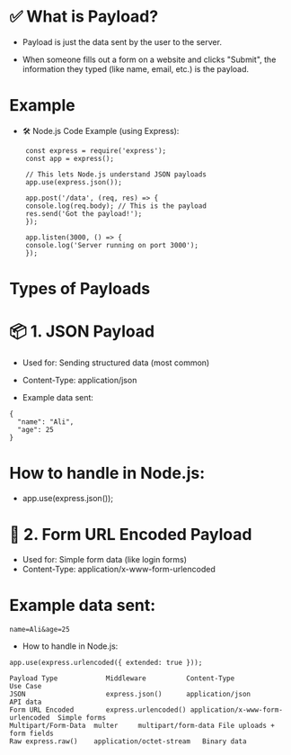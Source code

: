 # ✅ What is Payload?
- Payload is just the data sent by the user to the server.

- When someone fills out a form on a website and clicks "Submit", the information they typed (like name, email, etc.) is the payload.


# Example 

- 🛠️ Node.js Code Example (using Express):
```
    const express = require('express');
    const app = express();

    // This lets Node.js understand JSON payloads
    app.use(express.json());

    app.post('/data', (req, res) => {
    console.log(req.body); // This is the payload
    res.send('Got the payload!');
    });

    app.listen(3000, () => {
    console.log('Server running on port 3000');
    });
```


# Types of Payloads

# 📦 1. JSON Payload
- Used for: Sending structured data (most common)
- Content-Type: application/json

- Example data sent:
```
{
  "name": "Ali",
  "age": 25
}
```
# How to handle in Node.js:
- app.use(express.json());



# 📝 2. Form URL Encoded Payload
- Used for: Simple form data (like login forms)
- Content-Type: application/x-www-form-urlencoded

# Example data sent:

```name=Ali&age=25```
- How to handle in Node.js:
```
app.use(express.urlencoded({ extended: true }));
```
```
Payload Type	        Middleware	        Content-Type	        Use Case
JSON	                express.json()	    application/json	    API data
Form URL Encoded	    express.urlencoded() application/x-www-form-urlencoded	Simple forms
Multipart/Form-Data	 multer 	multipart/form-data	File uploads + form fields
Raw	express.raw()	 application/octet-stream	Binary data
```